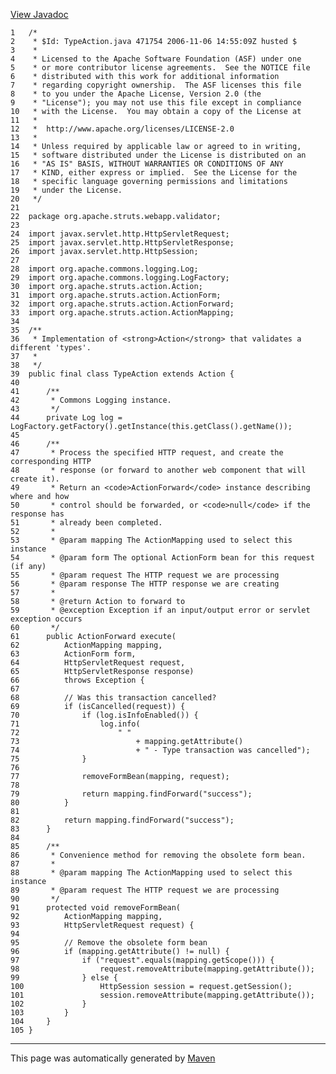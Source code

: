 [View Javadoc](../../../../../../apidocs/org/apache/struts/webapp/validator/TypeAction.html.md)


    1   /*
    2    * $Id: TypeAction.java 471754 2006-11-06 14:55:09Z husted $
    3    *
    4    * Licensed to the Apache Software Foundation (ASF) under one
    5    * or more contributor license agreements.  See the NOTICE file
    6    * distributed with this work for additional information
    7    * regarding copyright ownership.  The ASF licenses this file
    8    * to you under the Apache License, Version 2.0 (the
    9    * "License"); you may not use this file except in compliance
    10   * with the License.  You may obtain a copy of the License at
    11   *
    12   *  http://www.apache.org/licenses/LICENSE-2.0
    13   *
    14   * Unless required by applicable law or agreed to in writing,
    15   * software distributed under the License is distributed on an
    16   * "AS IS" BASIS, WITHOUT WARRANTIES OR CONDITIONS OF ANY
    17   * KIND, either express or implied.  See the License for the
    18   * specific language governing permissions and limitations
    19   * under the License.
    20   */
    21  
    22  package org.apache.struts.webapp.validator;
    23  
    24  import javax.servlet.http.HttpServletRequest;
    25  import javax.servlet.http.HttpServletResponse;
    26  import javax.servlet.http.HttpSession;
    27  
    28  import org.apache.commons.logging.Log;
    29  import org.apache.commons.logging.LogFactory;
    30  import org.apache.struts.action.Action;
    31  import org.apache.struts.action.ActionForm;
    32  import org.apache.struts.action.ActionForward;
    33  import org.apache.struts.action.ActionMapping;
    34  
    35  /**
    36   * Implementation of <strong>Action</strong> that validates a different 'types'.
    37   *
    38   */
    39  public final class TypeAction extends Action {
    40  
    41      /**
    42       * Commons Logging instance.
    43       */
    44      private Log log = LogFactory.getFactory().getInstance(this.getClass().getName());
    45  
    46      /**
    47       * Process the specified HTTP request, and create the corresponding HTTP
    48       * response (or forward to another web component that will create it).
    49       * Return an <code>ActionForward</code> instance describing where and how
    50       * control should be forwarded, or <code>null</code> if the response has
    51       * already been completed.
    52       *
    53       * @param mapping The ActionMapping used to select this instance
    54       * @param form The optional ActionForm bean for this request (if any)
    55       * @param request The HTTP request we are processing
    56       * @param response The HTTP response we are creating
    57       *
    58       * @return Action to forward to
    59       * @exception Exception if an input/output error or servlet exception occurs
    60       */
    61      public ActionForward execute(
    62          ActionMapping mapping,
    63          ActionForm form,
    64          HttpServletRequest request,
    65          HttpServletResponse response)
    66          throws Exception {
    67  
    68          // Was this transaction cancelled?
    69          if (isCancelled(request)) {
    70              if (log.isInfoEnabled()) {
    71                  log.info(
    72                      " "
    73                          + mapping.getAttribute()
    74                          + " - Type transaction was cancelled");
    75              }
    76  
    77              removeFormBean(mapping, request);
    78  
    79              return mapping.findForward("success");
    80          }
    81  
    82          return mapping.findForward("success");
    83      }
    84  
    85      /**
    86       * Convenience method for removing the obsolete form bean.
    87       *
    88       * @param mapping The ActionMapping used to select this instance
    89       * @param request The HTTP request we are processing
    90       */
    91      protected void removeFormBean(
    92          ActionMapping mapping,
    93          HttpServletRequest request) {
    94  
    95          // Remove the obsolete form bean
    96          if (mapping.getAttribute() != null) {
    97              if ("request".equals(mapping.getScope())) {
    98                  request.removeAttribute(mapping.getAttribute());
    99              } else {
    100                 HttpSession session = request.getSession();
    101                 session.removeAttribute(mapping.getAttribute());
    102             }
    103         }
    104     }
    105 }

------------------------------------------------------------------------

This page was automatically generated by [Maven](http://maven.apache.org/)
